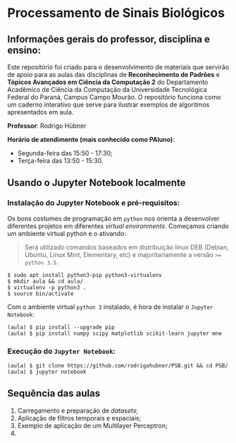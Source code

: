 # Processamento de Sinais Biológicos

## Informações gerais do professor, disciplina e ensino:

Este repositório foi criado para o desenvolvimento de materiais que servirão de apoio para as aulas das disciplinas de **Reconhecimento de Padrões** e **Tópicos Avançados em Ciência da Computação 2** do Departamento Acadêmico de Ciência da Computação da Universidade Tecnológica Federal do Paraná, Campus Campo Mourão. O repositório funciona como um caderno interativo que serve para ilustrar exemplos de algoritmos apresentados em aula.

**Professor**: Rodrigo Hübner

**Horário de atendimento (mais conhecido como PAluno)**:
- Segunda-feira das 15:50 - 17:30;
- Terça-feira das 13:50 - 15:30.

## Usando o Jupyter Notebook localmente

### Instalação do Jupyter Notebook e pré-requisitos:

Os bons costumes de programação em `python` nos orienta a desenvolver diferentes projetos em diferentes *virtual environments*. Começamos criando um ambiente virtual python e o ativando:

> Será utilizado comandos baseados em distribuição linux DEB (Debian, Ubuntu, Linux Mint, Elementary, etc) e majoritariamente a versão `>= python 3.5`.

```
$ sudo apt install python3-pip python3-virtualenv
$ mkdir aula && cd aula/
$ virtualenv -p python3 .
$ source bin/activate
```

Com o ambiente virtual `python 3` instalado, é hora de instalar o `Jupyter Notebook`:

```
(aula) $ pip install --upgrade pip
(aula) $ pip install numpy scipy matplotlib scikit-learn jupyter mne
```

### Execução do `Jupyter Notebook`:

```
(aula) $ git clone https://github.com/rodrigohubner/PSB.git && cd PSB/
(aula) $ jupyter notebook
```

## Sequência das aulas

1. Carregamento e preparação de *datasets*;
2. Aplicação de filtros temporais e espaciais;
3. Exemplo de aplicação de um Multilayer Perceptron;
4. 
